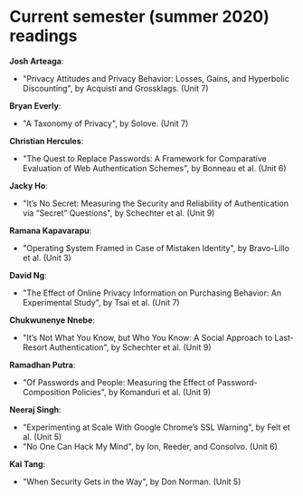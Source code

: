 # Current semester (summer 2020) readings

**Josh Arteaga**:

* "Privacy Attitudes and Privacy Behavior: Losses, Gains, and Hyperbolic Discounting", by Acquisti and Grossklags. (Unit 7)

**Bryan Everly**:

* "A Taxonomy of Privacy", by Solove. (Unit 7)

**Christian Hercules**:

* "The Quest to Replace Passwords: A Framework for Comparative Evaluation of Web Authentication Schemes", by Bonneau et al. (Unit 6)

**Jacky Ho**:

* "It’s No Secret: Measuring the Security and Reliability of Authentication via “Secret” Questions", by Schechter et al. (Unit 9)

**Ramana Kapavarapu**:

* "Operating System Framed in Case of Mistaken Identity", by Bravo-Lillo et al. (Unit 3)

**David Ng**:

* "The Effect of Online Privacy Information on Purchasing Behavior: An Experimental Study", by Tsai et al. (Unit 7)

**Chukwunenye Nnebe**:

* "It’s Not What You Know, but Who You Know: A Social Approach to Last-Resort Authentication", by Schechter et al. (Unit 9)

**Ramadhan Putra**:

* "Of Passwords and People: Measuring the Effect of Password-Composition Policies", by Komanduri et al. (Unit 9)

**Neeraj Singh**:

* "Experimenting at Scale With Google Chrome’s SSL Warning", by Felt et al. (Unit 5)
* "No One Can Hack My Mind", by Ion, Reeder, and Consolvo. (Unit 6)

**Kai Tang**:

* "When Security Gets in the Way", by Don Norman. (Unit 5)
